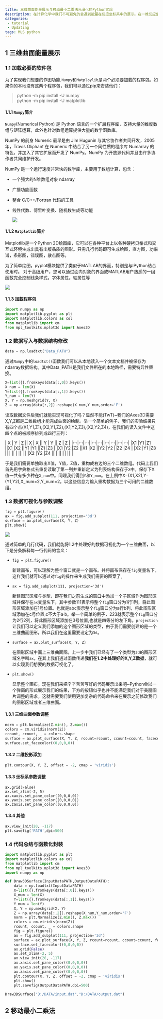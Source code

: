 ```yaml
---
title: 三维曲面能量展示与移动最小二乘法光滑化的Python实现
description: 在计算化学中我们不可避免的会遇到能量在反应坐标系中的展示。在一维反应坐标系中我们的能量变化是一条弯曲的曲线，而二维反应坐标系中，能量的变化将是一个起伏波动的曲面。在`Python`中我们可以通过`Matplotlib`这一程序包来实现数据的可视化。不简单的是，我的实验数据存在随机误差，所以做出的曲面也许不够光滑，因此我们需要使用移动最小二乘法来光滑化我们的实验数据曲面。
categories:
 - tutorial 
 - Updating
tags: MLS python 
---
```


## 1 三维曲面能量展示
### 1.1 加载必要的软件包
为了实现我们想要的作图功能,`Numpy`和`Matploylib`是两个必须要加载的程序包。如果你的本地没有这两个程序包，我们可以通过pip来安装他们：

> python -m pip install -U numpy  
python -m pip install -U matplotlib

#### 1.1.1 `Numpy`简介
`Numpy`(Numerical Python) 是 Python 语言的一个扩展程序库，支持大量的维度数组与矩阵运算，此外也针对数组运算提供大量的数学函数库。

NumPy 的前身 Numeric 最早是由 Jim Hugunin 与其它协作者共同开发，2005 年，Travis Oliphant 在 Numeric 中结合了另一个同性质的程序库 Numarray 的特色，并加入了其它扩展而开发了 NumPy。NumPy 为开放源代码并且由许多协作者共同维护开发。

NumPy 是一个运行速度非常快的数学库，主要用于数组计算，包含：
+ 一个强大的N维数组对象 ndarray

+ 广播功能函数

+ 整合 C/C++/Fortran 代码的工具

+ 线性代数、傅里叶变换、随机数生成等功能

  ![](https://www.numpy.org/_static/numpy_logo.png)


#### 1.1.2 `Matplotlib`简介
Matplotlib是一个Python 2D绘图库，它可以在各种平台上以各种硬拷贝格式和交互式环境生成出具有出版品质的图形。只需几行代码即可生成绘图，直方图，功率谱，条形图，错误图，散点图等。

为了简单绘图，pyplot模块提供了类似于MATLAB的界面，特别是与IPython结合使用时。 对于高级用户，您可以通过面向对象的界面或MATLAB用户熟悉的一组函数完全控制线条样式，字体属性，轴属性等

![](https://matplotlib.org/_static/logo2.png)

#### 1.1.3 加载程序包

```Python
import numpy as np
import matplotlib.pyplot as plt
import matplotlib.colors as col
from matplotlib import cm
from mpl_toolkits.mplot3d import Axes3D
```

### 1.2 数据写入与数据结构修改
```Python
data = np.loadtxt("Data_PATH")
```
通过`Numpy`中的`loadtxt()`函数我们可以从本地读入一个文本文档并被保存为ndarray数据结构。其中Data_PATH是我们文件所在的本地路径，需要特异性替换。
```Python
X=list({}.fromkeys(data[:,0]).keys())
X_num = len(X)
Y=list({}.fromkeys(data[:,1]).keys())
Y_num = len(Y)
X, Y = np.meshgrid(Y, X)
Z = np.array(data[:,2]).reshape(X_num,Y_num,order='F')
```
读取数据文件后我们就能实现可视化了吗？显然不能(TwT)~我们的Axes3D需要X,Y,Z都是二维数组才能完成曲面的绘制。举一个简单的例子，我们的实验结果只有四个点(X1,Y1,Z1),(X2,Y1,Z2),(X1,Y2,Z3),(X2,Y2,Z4)，在我们的读入文件中这四个点的被顺序排列成四行三列：

| X | Y | Z || X | X || Y | Y || Z | Z |
|:-:|:-:|:-:||:-:|:-:||:-:|:-:||:-:|:-:|
|X1 |Y1 |Z1 ||X1 |X2 ||Y1 |Y1 ||Z1 |Z3 |
|X1 |Y2 |Z2 ||X1 |X2 ||Y2 |Y2 ||Z2 |Z4 |
|X2 |Y1 |Z3 ||   |   ||   |   ||   |   |
|X2 |Y2 |Z4 ||   |   ||   |   ||   |   |

于是我们需要单独取出X值，Y值，Z值，重构成右边的三个二维数组。代码上我们首先用字典格式去重复读取了第一列并重新定义为列表结构保存于`X`中。保存下X值一共有多少种在`X_num`中。同理我们得到`Y`和`Y_num`。在上例中X=(X1,X2),Y=(Y1,Y2),X_num=2,Y_num=2。以这些信息为输入重构数据为三个可用的二维数组。

### 1.3 数据可视化与参数调整

```python
fig = plt.figure()
ax = fig.add_subplot(111, projection='3d')
surface = ax.plot_surface(X, Y, Z)
plt.show()
```

![](https://github.com/DouBeeTwT/Data-Visualization/blob/master/3D-Surface/Result1.png?raw=true)

通过简单的几行代码，我们就能将1.2中处理好的数据可视化为一个三维曲面，以下是分条解释每一行代码的含义：

+ `fig = plt.figure()`

  新建画布，可以理解为整个窗口就是一个画布。并将画布保存在`fig`变量名下,这样我们就可以通过对`fig`的操作来生成我们需要的图案了。

+ `ax = fig.add_subplot(111, projection='3d')`

  新建图形区域与类型，即在我们之前生成的窗口中添加一个子区域作为图形区域并保存在`ax`变量名下，其中参数111表示将整个`fig`窗口分为1行1列，将此图形区域添加在1号位置。也就是abc表示整个`fig`窗口分为a行b列，将此图形区域添加在c号位置,c不大于a·b。举一个简单的例子，223就表示整个`fig`窗口分为2行2列，将此图形区域添加在3号位置,也就是四等分的左下角。`projection`让我们可以定义我们添加的这个图形区域的类型，由于我们需要创建的是一个三维曲面图形，所以我们在这里需要设定为`3d`。

+ `surface = ax.plot_surface(X, Y, Z)`

  在图形区域中画上三维曲面图。上一步中我们已经有了一个类型为`3d`的图形区域名字叫`ax`，在其上我们通过函数传递**我们在1.2中处理好的X,Y,Z数据**，就可以实现我们想要的数据可视化了。

+ `plt.show()`

  显示整个画布。现在我们来把辛辛苦苦写好的代码展示出来吧~Python会以一个弹窗的形式展示我们的结果，下方的按钮似乎也并不能满足我们对于美丽图片调整的需求。这就需要我们使用更加复杂的代码命令来在展示之前修改我们的图形区域或者三维曲面。

#### 1.3.1 三维曲面参数调整

```python
norm = plt.Normalize(Z.min(), Z.max())
colors = cm.viridis(norm(Z))
rcount, ccount, _ = colors.shape
surface = ax.plot_surface(X, Y, Z, rcount=rcount, ccount=ccount, facecolors=colors, shade=False)
surface.set_facecolor((0,0,0,0))
```



#### 1.3.2 二维投影添加

```python
plt.contour(X, Y, Z, offset = -2, cmap = 'viridis')
```



#### 1.3.3 坐标系参数调整

```
ax.grid(False)
ax.set_zlim(-2, 5)
ax.xaxis.set_pane_color((0,0,0,0))
ax.yaxis.set_pane_color((0,0,0,0))
ax.zaxis.set_pane_color((0,0,0,0))
```



#### 1.3.4 其他

```python
ax.view_init(20, -117)
plt.savefig('PATH',dpi=500)
```



### 1.4 代码总结与函数化封装

```python
import matplotlib.pyplot as plt
import matplotlib.colors as col
from matplotlib import cm
from mpl_toolkits.mplot3d import Axes3D
import numpy as np

def Draw3DSurface(InputDataPATH,OutputDataPATH):
	data = np.loadtxt(InputDataPATH)
	X=list({}.fromkeys(data[:,0]).keys())
	X_num = len(X)
	Y=list({}.fromkeys(data[:,1]).keys())
	Y_num = len(Y)
	X, Y = np.meshgrid(X, Y)
	Z = np.array(data[:,2]).reshape(X_num,Y_num,order='F')
	norm = plt.Normalize(Z.min(), Z.max())
	colors = cm.viridis(norm(Z))
	rcount, ccount, _ = colors.shape
	fig = plt.figure()
	ax = fig.add_subplot(111, projection='3d')
	surface = ax.plot_surface(X, Y, Z, rcount=rcount, ccount=ccount, facecolors=colors, shade=False)
	surface.set_facecolor((0,0,0,0))
	ax.grid(False)
	ax.set_zlim(-2, 5)
	ax.view_init(20, -117)
	ax.xaxis.set_pane_color((0,0,0,0))
	ax.yaxis.set_pane_color((0,0,0,0))
	ax.zaxis.set_pane_color((0,0,0,0))
	plt.contour(X, Y, Z, offset = -2, cmap = 'viridis')
	plt.show()
	plt.savefig(OutputDataPATH,dpi=500)
    
Draw3DSurface("D:/DATA/input.dat","D:/DATA/output.dat")
```



## 2 移动最小二乘法
